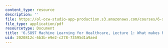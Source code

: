 ```yaml
---
content_type: resource
description: ''
file: https://ol-ocw-studio-app-production.s3.amazonaws.com/courses/6-s897-machine-learning-for-healthcare-spring-2019/2020812c6b3be9e2c27873595d1a9aed_MIT6_S897S19_lec1.pdf
file_type: application/pdf
resourcetype: Document
title: '6.S897 Machine Learning for Healthcare, Lecture 1: What makes healthcare unique?'
uid: 2020812c-6b3b-e9e2-c278-73595d1a9aed
---
```

